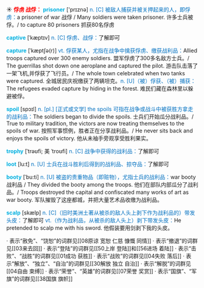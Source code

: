 ☀ <font color="red">**俘虏 战俘：**</font>
<font color="sky blue">**prisoner**</font> ['prɪznə] 
<font color="#0070c0">n. [C] 被敌人捕获并被关押起来的人，即俘虏：</font>a prisoner of war 战俘 / Many soldiers were taken prisoner. 许多士兵被俘。/ to capture 80 prisoners 抓获80名俘虏
           
<font color="sky blue">**captive**</font> [ˈkæptɪv]
<font color="#0070c0">n. [C] 俘虏、战俘：</font>了解即可           

<font color="sky blue">**capture**</font> [ˈkæptʃə(r)]
<font color="#0070c0">vt. 俘获某人，尤指在战争中擒获俘虏、缴获战利品：</font>Allied troops captured over 300 enemy soldiers. 盟军俘虏了300多名敌方士兵。/ The guerrillas shot down one aeroplane and captured the pilot. 游击队击落了一架飞机,并俘获了飞行员。/ The whole town celebrated when two tanks were captured. 全城居民庆祝缴获了两辆坦克。<font color="#0070c0">n. [U]（被）俘获、（被）捕获：</font>The refugees evaded capture by hiding in the forest. 难民们藏在森林里以躲避被俘。

<font color="sky blue">**spoil**</font> [spɔɪl]
<font color="#0070c0">n. [pl.] [正式或文学] the spoils 可指在战争或战斗中被获胜方拿走的战利品：</font>The soldiers began to divide the spoils. 士兵们开始瓜分战利品。/ True to military tradition, the victors are now treating themselves to the spoils of war. 按照军事惯例，胜者正在分享战利品。/ He never sits back and enjoys the spoils of victory. 他从未袖手旁观享受胜利果实。

<font color="sky blue">**trophy**</font> [ˈtrəʊfi; 美 ˈtroʊfi]
<font color="#0070c0">n. [C] 战争中获得的战利品：</font>了解即可
           
<font color="sky blue">**loot**</font> [lu:t]
<font color="#0070c0">n. [U] 士兵在战斗胜利后得到的战利品、掠夺品：</font>了解即可
           
<font color="sky blue">**booty**</font> [ˈbu:ti]
<font color="#0070c0">n. [U] 被盗的贵重物品（即赃物），尤指士兵的战利品：</font>war booty 战利品 / They divided the booty among the troops. 他们在部队内部瓜分了战利品。/ Troops destroyed the capital and confiscated many works of art as war booty. 军队摧毁了这座都城，并把大量艺术品收缴为战利品。
           
<font color="sky blue">**scalp**</font> [skælp]
<font color="#0070c0">n. [C]（旧时美洲土著从被杀的敌人头上剥下作为战利品的）带发头皮：</font>了解即可 <font color="#0070c0">vt.（作为战利品，从被杀的敌人头上）剥下带发头皮：</font>He pretended to scalp me with his sword. 他假装要用剑剥下我的头皮。

· 表示“赦免”、“饶恕”的词群见[[08原谅 宽恕 仁慈 慷慨 同情]]
· 表示“撤退”的词群见[[03来去回]]
· 表示“登陆”的词群见[[50上岸 登陆]]和[[56进场 着陆]]
· 表示“击败”、“战胜”的词群见[[01成功 获胜]]
· 表示“战败”的词群见[[04失败 落后]]
· 表示“解放”、“独立”、“自治”的词群见[[30解放 独立 自治]]
· 表示“解脱”的词群见[[04自由 束缚]]
· 表示“荣誉”、“英雄”的词群见[[07荣誉 奖赏]]
· 表示“国旗”、“军旗”的词群见[[38国旗 旗帜]]
